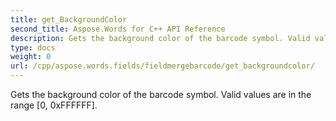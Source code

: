 ```yaml
---
title: get_BackgroundColor
second_title: Aspose.Words for C++ API Reference
description: Gets the background color of the barcode symbol. Valid values are in the range [0, 0xFFFFFF]. 
type: docs
weight: 0
url: /cpp/aspose.words.fields/fieldmergebarcode/get_backgroundcolor/
---
```


Gets the background color of the barcode symbol. Valid values are in the range [0, 0xFFFFFF]. 

